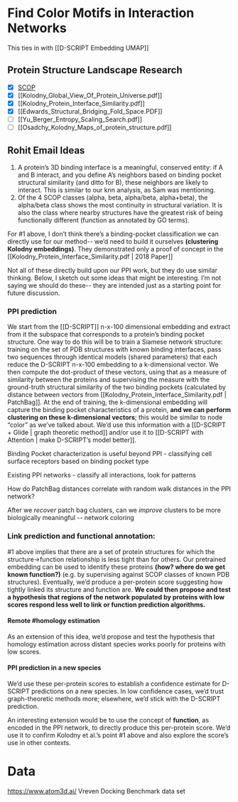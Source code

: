 # Find Color Motifs in Interaction Networks

This ties in with [[D-SCRIPT Embedding UMAP]]

## Protein Structure Landscape Research
- [x] [SCOP](http://scop.mrc-lmb.cam.ac.uk/)
- [x] [[Kolodny_Global_View_Of_Protein_Universe.pdf]]
- [x] [[Kolodny_Protein_Interface_Similarity.pdf]]
- [x] [[Edwards_Structural_Bridging_Fold_Space.PDF]]
- [ ] [[Yu_Berger_Entropy_Scaling_Search.pdf]]
- [ ] [[Osadchy_Kolodny_Maps_of_protein_structure.pdf]]

## Rohit Email Ideas
1. A protein’s 3D binding interface is a meaningful, conserved entity: if A and B interact, and you define A’s neighbors based on binding pocket structural similarity (and ditto for B), these neighbors are likely to interact. This is similar to our knn analysis, as Sam was mentioning. 
2. Of the 4 SCOP classes (alpha, beta, alpha/beta, alpha+beta), the alpha/beta class shows the most continuity in structural variation. It is also the class where nearby structures have the greatest risk of being functionally different (function as annotated by GO terms).

For #1 above, I don’t think there’s a binding-pocket classification we can directly use for our method-- we’d need to build it ourselves **(clustering Kolodny embeddings)**. They demonstrated only a proof of concept in the [[Kolodny_Protein_Interface_Similarity.pdf |  2018 Paper]]

Not all of these directly build upon our PPI work, but they do use similar thinking. Below, I sketch out some ideas that might be interesting. I’m not saying we should do these-- they are intended just as a starting point for future discussion.

### PPI prediction
We start from the [[D-SCRIPT]] n-x-100 dimensional embedding and extract from it the subspace that corresponds to a protein’s binding pocket structure. One way to do this will be to train a Siamese network structure: training on the set of PDB structures with known binding interfaces, pass two sequences through identical models (shared parameters) that each reduce the D-SCRIPT n-x-100 embedding to a k-dimensional vector. We then compute the dot-product of these vectors, using that as a measure of similarity between the proteins and supervising the measure with the ground-truth structural similarity of the two binding pockets (calculated by distance between vectors from [[Kolodny_Protein_Interface_Similarity.pdf | PatchBag]]. At the end of training, the k-dimensional embedding will capture the binding pocket characteristics of a protein, **and we can perform clustering on these k-dimensional vectors**; this would be similar to node “color” as we’ve talked about. We’d use this information with a [[D-SCRIPT + Glide | graph theoretic method]] and/or use it to [[D-SCRIPT with Attention | make D-SCRIPT’s model better]]. 

Binding Pocket characterization is useful beyond PPI - classifying cell surface receptors based on binding pocket type

Existing PPI networks - classify all interactions, look for patterns

How do PatchBag distances correlate with random walk distances in the PPI network?

After we _recover_ patch bag clusters, can we _improve_ clusters to be more biologically meaningful -- network coloring

### Link prediction and functional annotation:
#1 above implies that there are a set of protein structures for which the structure->function relationship is less tight than for others. Our pretrained embedding can be used to identify these proteins **(how? where do we get known function?)** (e.g. by supervising against SCOP classes of known PDB structures). Eventually, we’d produce a per-protein score suggesting how tightly linked its structure and function are. **We could then propose and test a hypothesis that regions of the network populated by proteins with low scores respond less well to link or function prediction algorithms.**

#### Remote #homology estimation
As an extension of this idea, we’d propose and test the hypothesis that homology estimation across distant species works poorly for proteins with low scores. 

#### PPI prediction in a new species
We’d use these per-protein scores to establish a confidence estimate for D-SCRIPT predictions on a new species. In low confidence cases, we’d trust graph-theoretic methods more; elsewhere, we’d stick with the D-SCRIPT prediction. 

An interesting extension would be to use the concept of **function**, as encoded in the PPI network, to directly produce this per-protein score. We’d use it to confirm Kolodny et al.’s point #1 above and also explore the score’s use in other contexts. 

# Data
https://www.atom3d.ai/
Vreven Docking Benchmark data set
